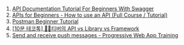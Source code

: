 1. [API Documentation Tutorial For Beginners With Swagger](https://youtube.com/playlist?list=PLnBvgoOXZNCOiV54qjDOPA9R7DIDazxBA)
1. [APIs for Beginners - How to use an API (Full Course / Tutorial)](https://youtu.be/GZvSYJDk-us)
1. [Postman Beginner Tutorial](https://youtube.com/playlist?list=PLhW3qG5bs-L-oT0GenwPLcJAPD_SiFK3C)
1. [[10분 테코톡] 🙆‍♀️티버의 API vs Library vs Framework](https://youtu.be/We8JKbNQeLo)
1. [Send and receive push messages - Progressive Web App Training](https://youtu.be/N9zpRvFRmj8)
